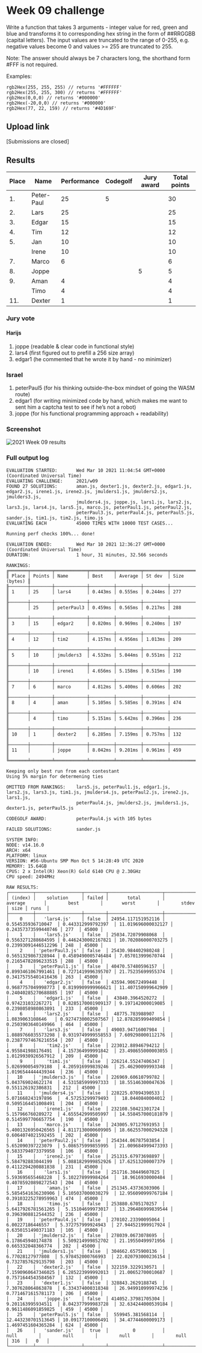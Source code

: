 # Week 09 challenge

Write a function that takes 3 arguments - integer value for red, green and blue and transforms it to corresponding hex string in the form of
##RRGGBB (capital letters). The input values are truncated to the range of 0-255, e.g. negative values become 0 and values >= 255 are truncated to 255.

Note: The answer should always be 7 characters long, the shorthand form #FFF is not required.

Examples:

```
rgb2Hex(255, 255, 255) // returns '#FFFFFF'
rgb2Hex(255, 255, 300) // returns '#FFFFFF'
rgb2Hex(0,0,0) // returns '#000000'
rgb2Hex(-20,0,0) // returns '#000000'
rgb2Hex(77, 22, 159) // returns '#4D169F'
```


## Upload link

[Submissions are closed]


## Results

| Place | Name       | Performance | Codegolf | Jury award | Total points |
|-------|------------|-------------|----------|------------|--------------|
| 1.    | Peter-Paul | 25          | 5        |            | 30           |
| 2.    | Lars       | 25          |          |            | 25           |
| 3.    | Edgar      | 15          |          |            | 15           |
| 4.    | Tim        | 12          |          |            | 12           |
| 5.    | Jan        | 10          |          |            | 10           |
|       | Irene      | 10          |          |            | 10           |
| 7.    | Marco      | 6           |          |            | 6            |
| 8.    | Joppe      |             |          | 5          | 5            |
| 9.    | Aman       | 4           |          |            | 4            |
|       | Timo       | 4           |          |            | 4            |
| 11.   | Dexter     | 1           |          |            | 1            |


### Jury vote

#### Harijs
1. joppe (readable & clear code in functional style)
2. lars4 (first figured out to prefill a 256 size array)
3. edgar1 (he commented that he wrote it by hand - no minimizer)

### Israel

1. peterPaul5 (for his thinking outside-the-box mindset of going the WASM route)
2. edgar1 (for writing minimized code by hand, which makes me want to sent him a captcha test to see if he’s not a robot)
3. joppe (for his functional programming approach + readability)

### Screenshot

![2021 Week 09 results](./results.png)

### Full output log
```
EVALUATION STARTED:       Wed Mar 10 2021 11:04:54 GMT+0000 (Coordinated Universal Time)
EVALUATING CHALLENGE:     2021/w09
FOUND 27 SOLUTIONS:       aman.js, dexter1.js, dexter2.js, edgar1.js, edgar2.js, irene1.js, irene2.js, jmulders1.js, jmulders2.js, jmulders3.js,
                          jmulders4.js, joppe.js, lars1.js, lars2.js, lars3.js, lars4.js, lars5.js, marco.js, peterPaul1.js, peterPaul2.js,
                          peterPaul3.js, peterPaul4.js, peterPaul5.js, sander.js, tim1.js, tim2.js, timo.js
EVALUATING EACH           45000 TIMES WITH 10000 TEST CASES...

Running perf checks 100%... done!

EVALUATION ENDED:         Wed Mar 10 2021 12:36:27 GMT+0000 (Coordinated Universal Time)
DURATION:                 1 hour, 31 minutes, 32.566 seconds

RANKINGS:
╔═══════╤════════╤════════════╤═════════╤═════════╤═════════╤══════════════╗
║ Place │ Points │ Name       │ Best    │ Average │ St dev  │ Size (bytes) ║
╟───────┼────────┼────────────┼─────────┼─────────┼─────────┼──────────────╢
║ 1     │ 25     │ lars4      │ 0.443ms │ 0.555ms │ 0.244ms │ 277          ║
╟───────┼────────┼────────────┼─────────┼─────────┼─────────┼──────────────╢
║       │ 25     │ peterPaul3 │ 0.459ms │ 0.565ms │ 0.217ms │ 288          ║
╟───────┼────────┼────────────┼─────────┼─────────┼─────────┼──────────────╢
║ 3     │ 15     │ edgar2     │ 0.820ms │ 0.969ms │ 0.240ms │ 197          ║
╟───────┼────────┼────────────┼─────────┼─────────┼─────────┼──────────────╢
║ 4     │ 12     │ tim2       │ 4.157ms │ 4.956ms │ 1.013ms │ 209          ║
╟───────┼────────┼────────────┼─────────┼─────────┼─────────┼──────────────╢
║ 5     │ 10     │ jmulders3  │ 4.532ms │ 5.044ms │ 0.551ms │ 212          ║
╟───────┼────────┼────────────┼─────────┼─────────┼─────────┼──────────────╢
║       │ 10     │ irene1     │ 4.656ms │ 5.158ms │ 0.515ms │ 190          ║
╟───────┼────────┼────────────┼─────────┼─────────┼─────────┼──────────────╢
║ 7     │ 6      │ marco      │ 4.812ms │ 5.400ms │ 0.606ms │ 202          ║
╟───────┼────────┼────────────┼─────────┼─────────┼─────────┼──────────────╢
║ 8     │ 4      │ aman       │ 5.105ms │ 5.585ms │ 0.391ms │ 474          ║
╟───────┼────────┼────────────┼─────────┼─────────┼─────────┼──────────────╢
║       │ 4      │ timo       │ 5.151ms │ 5.642ms │ 0.396ms │ 236          ║
╟───────┼────────┼────────────┼─────────┼─────────┼─────────┼──────────────╢
║ 10    │ 1      │ dexter2    │ 6.285ms │ 7.159ms │ 0.757ms │ 132          ║
╟───────┼────────┼────────────┼─────────┼─────────┼─────────┼──────────────╢
║ 11    │        │ joppe      │ 8.042ms │ 9.201ms │ 0.961ms │ 459          ║
╚═══════╧════════╧════════════╧═════════╧═════════╧═════════╧══════════════╝

Keeping only best run from each contestant
Using 5% margin for determening ties

OMITTED FROM RANKINGS:    lars5.js, peterPaul1.js, edgar1.js, lars2.js, lars3.js, tim1.js, jmulders4.js, peterPaul2.js, irene2.js, lars1.js,
                          peterPaul4.js, jmulders2.js, jmulders1.js, dexter1.js, peterPaul5.js

CODEGOLF AWARD:           peterPaul4.js with 105 bytes

FAILED SOLUTIONS:         sander.js

SYSTEM INFO:
NODE: v14.16.0
ARCH: x64
PLATFORM: linux
VERSION: #56-Ubuntu SMP Mon Oct 5 14:28:49 UTC 2020
MEMORY: 15.64GB
CPUS: 2 x Intel(R) Xeon(R) Gold 6140 CPU @ 2.30GHz
CPU speed: 2494MHz

RAW RESULTS:
┌─────────┬─────────────────┬────────┬────────────────────┬────────────────────┬────────────────────┬────────────────────┬─────────────────────┬──────┬───────┐
│ (index) │    solution     │ failed │       total        │      average       │        best        │       worst        │        stdev        │ size │ runs  │
├─────────┼─────────────────┼────────┼────────────────────┼────────────────────┼────────────────────┼────────────────────┼─────────────────────┼──────┼───────┤
│    0    │   'lars4.js'    │ false  │ 24954.117151952116 │ 0.554535936710047  │ 0.443312999792397  │ 11.019696000032127 │ 0.24357373599440746 │ 277  │ 45000 │
│    1    │   'lars5.js'    │ false  │ 25034.72079908068  │ 0.5563271288684595 │ 0.4462430002167821 │ 10.702086000703275 │ 0.23993091446512296 │ 248  │ 45000 │
│    2    │ 'peterPaul3.js' │ false  │ 25430.984402980248 │ 0.5651329867328944 │ 0.4589490005746484 │ 7.057013999670744  │ 0.21654782896233515 │ 288  │ 45000 │
│    3    │ 'peterPaul1.js' │ false  │ 40470.57480596157  │ 0.8993461067991461 │ 0.7271419996395707 │ 21.75235699955374  │ 0.34175755401416436 │ 263  │ 45000 │
│    4    │   'edgar2.js'   │ false  │ 43594.90672499448  │ 0.9687757049998773 │ 0.8199909999966621 │ 11.407150999642909 │ 0.24040285270688885 │ 197  │ 45000 │
│    5    │   'edgar1.js'   │ false  │  43840.3964520272  │ 0.974231032267271  │ 0.8285170001909137 │ 9.197142000019085  │ 0.2398058980863891  │ 233  │ 45000 │
│    6    │   'lars2.js'    │ false  │  48775.783988907   │  1.0839063108646   │ 0.9274730002507567 │ 12.878285999409854 │ 0.2503903640149966  │ 464  │ 45000 │
│    7    │   'lars3.js'    │ false  │ 49003.94716007984  │ 1.0889766035573298 │ 0.9319749999558553 │ 7.609298000112176  │ 0.23877974676216554 │ 207  │ 45000 │
│    8    │    'tim2.js'    │ false  │ 223012.88946794212 │ 4.955841988176491  │ 4.157364999991842  │ 23.498655000003055 │ 1.0129930926567912  │ 209  │ 45000 │
│    9    │    'tim1.js'    │ false  │ 226214.55247406347 │ 5.026990054979188  │ 4.205916999839246  │ 25.46290099993348  │ 1.0196544444439344  │ 236  │ 45000 │
│   10    │ 'jmulders3.js'  │ false  │ 226969.60610799782 │ 5.043769024622174  │ 4.531585999997333  │ 18.55146300047636  │  0.551126192386831  │ 212  │ 45000 │
│   11    │ 'jmulders4.js'  │ false  │ 228225.07094390533 │ 5.071668243197896  │  4.57253299979493  │  18.0440840004012  │ 0.5095164451008491  │ 204  │ 45000 │
│   12    │   'irene1.js'   │ false  │ 232108.50421301724 │ 5.157966760289272  │ 4.655542999505997  │ 14.558457000181079 │ 0.5145997706657754  │ 190  │ 45000 │
│   13    │   'marco.js'    │ false  │ 243005.97127691953 │ 5.4001326950426565 │ 4.8117130000609905 │ 18.662557000294328 │ 0.6064074021592455  │ 202  │ 45000 │
│   14    │ 'peterPaul2.js' │ false  │ 254344.06787503854 │ 5.652090397223079  │ 5.086575999855995  │ 21.009684999473393 │ 0.5833794073379958  │ 106  │ 45000 │
│   15    │   'irene2.js'   │ false  │ 251315.67973698897 │ 5.584792883044199  │ 5.0881829999852926 │ 17.62513200007379  │ 0.4112294200881838  │ 231  │ 45000 │
│   16    │   'lars1.js'    │ false  │ 251716.30449607025 │ 5.593695655468228  │ 5.102278999984264  │  18.9616930000484  │ 0.40785920898272543 │ 204  │ 45000 │
│   17    │    'aman.js'    │ false  │ 251345.43736303906 │ 5.5854541636230906 │ 5.105037000030279  │ 12.956090999767184 │ 0.39103225278959963 │ 474  │ 45000 │
│   18    │    'timo.js'    │ false  │ 253880.6705170257  │ 5.6417926781561265 │  5.15104699973017  │ 13.296486999839544 │ 0.3963908812544352  │ 236  │ 45000 │
│   19    │ 'peterPaul4.js' │ false  │ 270102.23390095064 │  6.00227186446557  │ 5.372757999924943  │ 27.944521999917924 │ 0.6350151490371183  │ 105  │ 45000 │
│   20    │ 'jmulders2.js'  │ false  │ 278039.0673078695  │ 6.178645940174878  │ 5.509214999852702  │ 21.19550499971956  │  0.665332048366774  │ 202  │ 45000 │
│   21    │ 'jmulders1.js'  │ false  │ 304662.6575900136  │  6.77028127977808  │ 5.978452000766993  │ 22.020793000236154 │ 0.7327857629135798  │ 203  │ 45000 │
│   22    │  'dexter2.js'   │ false  │ 322159.3229130571  │ 7.1590960647346025 │ 6.285223999992013  │ 21.00652700010687  │ 0.7571644543584567  │ 132  │ 45000 │
│   23    │  'dexter1.js'   │ false  │ 328843.2629188745  │ 7.307628064863878  │ 6.334374000318348  │ 26.949910999974236 │ 0.7714671615781173  │ 206  │ 45000 │
│   24    │   'joppe.js'    │ false  │ 414052.37981705304 │ 9.201163995934511  │ 8.042377999983728  │ 32.634244000539184 │ 0.9611486091859825  │ 459  │ 45000 │
│   25    │ 'peterPaul5.js' │ false  │  559945.381568114  │ 12.443230701513645 │ 10.09177100006491  │ 34.47744600009173  │ 1.4697451604365284  │ 624  │ 45000 │
│   26    │   'sander.js'   │  true  │         0          │        null        │        null        │        null        │        null         │ 316  │   0   │
└─────────┴─────────────────┴────────┴────────────────────┴────────────────────┴────────────────────┴────────────────────┴─────────────────────┴──────┴───────┘
```
